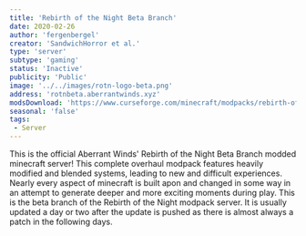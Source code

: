 ```yaml
---
title: 'Rebirth of the Night Beta Branch'
date: 2020-02-26
author: 'fergenbergel'
creator: 'SandwichHorror et al.'
type: 'server'
subtype: 'gaming'
status: 'Inactive'
publicity: 'Public'
image: '../../images/rotn-logo-beta.png'
address: 'rotnbeta.aberrantwinds.xyz'
modsDownload: 'https://www.curseforge.com/minecraft/modpacks/rebirth-of-the-night/files'
seasonal: 'false'
tags:
 - Server
---
```


This is the official Aberrant Winds' Rebirth of the Night Beta Branch modded minecraft server! This complete overhaul modpack features heavily modified and blended systems, leading to new and difficult experiences. Nearly every aspect of minecraft is built apon and changed in some way in an attempt to generate deeper and more exciting moments during play. This is the beta branch of the Rebirth of the Night modpack server. It is usually updated a day or two after the update is pushed as there is almost always a patch in the following days.